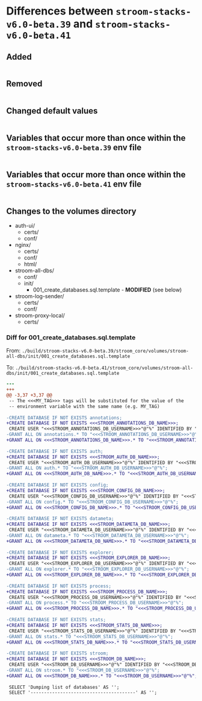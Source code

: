 # Differences between `stroom-stacks-v6.0-beta.39` and `stroom-stacks-v6.0-beta.41`

## Added

```bash
```

## Removed

```bash
```

## Changed default values

```bash
```

## Variables that occur more than once within the `stroom-stacks-v6.0-beta.39` env file

```bash
```

## Variables that occur more than once within the `stroom-stacks-v6.0-beta.41` env file

```bash
```
## Changes to the volumes directory

* auth-ui/
    * certs/
    * conf/
* nginx/
    * certs/
    * conf/
    * html/
* stroom-all-dbs/
    * conf/
    * init/
        * 001_create_databases.sql.template - **MODIFIED** (see below)
* stroom-log-sender/
    * certs/
    * conf/
* stroom-proxy-local/
    * certs/

### Diff for 001_create_databases.sql.template

From: `./build/stroom-stacks-v6.0-beta.39/stroom_core/volumes/stroom-all-dbs/init/001_create_databases.sql.template`

To:   `./build/stroom-stacks-v6.0-beta.41/stroom_core/volumes/stroom-all-dbs/init/001_create_databases.sql.template`

```diff
--- 
+++ 
@@ -3,37 +3,37 @@
 -- The <<<MY_TAG>>> tags will be substituted for the value of the
 -- environment variable with the same name (e.g. MY_TAG)
 
-CREATE DATABASE IF NOT EXISTS annotations;
+CREATE DATABASE IF NOT EXISTS <<<STROOM_ANNOTATIONS_DB_NAME>>>;
 CREATE USER "<<<STROOM_ANNOTATIONS_DB_USERNAME>>>"@"%" IDENTIFIED BY "<<<STROOM_ANNOTATIONS_DB_PASSWORD>>>";
-GRANT ALL ON annotations.* TO "<<<STROOM_ANNOTATIONS_DB_USERNAME>>>"@"%";
+GRANT ALL ON <<<STROOM_ANNOTATIONS_DB_NAME>>>.* TO "<<<STROOM_ANNOTATIONS_DB_USERNAME>>>"@"%";
 
-CREATE DATABASE IF NOT EXISTS auth;
+CREATE DATABASE IF NOT EXISTS <<<STROOM_AUTH_DB_NAME>>>;
 CREATE USER "<<<STROOM_AUTH_DB_USERNAME>>>"@"%" IDENTIFIED BY "<<<STROOM_AUTH_DB_PASSWORD>>>";
-GRANT ALL ON auth.* TO "<<<STROOM_AUTH_DB_USERNAME>>>"@"%";
+GRANT ALL ON <<<STROOM_AUTH_DB_NAME>>>.* TO "<<<STROOM_AUTH_DB_USERNAME>>>"@"%";
 
-CREATE DATABASE IF NOT EXISTS config;
+CREATE DATABASE IF NOT EXISTS <<<STROOM_CONFIG_DB_NAME>>>;
 CREATE USER "<<<STROOM_CONFIG_DB_USERNAME>>>"@"%" IDENTIFIED BY "<<<STROOM_CONFIG_DB_PASSWORD>>>";
-GRANT ALL ON config.* TO "<<<STROOM_CONFIG_DB_USERNAME>>>"@"%";
+GRANT ALL ON <<<STROOM_CONFIG_DB_NAME>>>.* TO "<<<STROOM_CONFIG_DB_USERNAME>>>"@"%";
 
-CREATE DATABASE IF NOT EXISTS datameta;
+CREATE DATABASE IF NOT EXISTS <<<STROOM_DATAMETA_DB_NAME>>>;
 CREATE USER "<<<STROOM_DATAMETA_DB_USERNAME>>>"@"%" IDENTIFIED BY "<<<STROOM_DATAMETA_DB_PASSWORD>>>";
-GRANT ALL ON datameta.* TO "<<<STROOM_DATAMETA_DB_USERNAME>>>"@"%";
+GRANT ALL ON <<<STROOM_DATAMETA_DB_NAME>>>.* TO "<<<STROOM_DATAMETA_DB_USERNAME>>>"@"%";
 
-CREATE DATABASE IF NOT EXISTS explorer;
+CREATE DATABASE IF NOT EXISTS <<<STROOM_EXPLORER_DB_NAME>>>;
 CREATE USER "<<<STROOM_EXPLORER_DB_USERNAME>>>"@"%" IDENTIFIED BY "<<<STROOM_EXPLORER_DB_PASSWORD>>>";
-GRANT ALL ON explorer.* TO "<<<STROOM_EXPLORER_DB_USERNAME>>>"@"%";
+GRANT ALL ON <<<STROOM_EXPLORER_DB_NAME>>>.* TO "<<<STROOM_EXPLORER_DB_USERNAME>>>"@"%";
 
-CREATE DATABASE IF NOT EXISTS process;
+CREATE DATABASE IF NOT EXISTS <<<STROOM_PROCESS_DB_NAME>>>;
 CREATE USER "<<<STROOM_PROCESS_DB_USERNAME>>>"@"%" IDENTIFIED BY "<<<STROOM_PROCESS_DB_PASSWORD>>>";
-GRANT ALL ON process.* TO "<<<STROOM_PROCESS_DB_USERNAME>>>"@"%";
+GRANT ALL ON <<<STROOM_PROCESS_DB_NAME>>>.* TO "<<<STROOM_PROCESS_DB_USERNAME>>>"@"%";
 
-CREATE DATABASE IF NOT EXISTS stats;
+CREATE DATABASE IF NOT EXISTS <<<STROOM_STATS_DB_NAME>>>;
 CREATE USER "<<<STROOM_STATS_DB_USERNAME>>>"@"%" IDENTIFIED BY "<<<STROOM_STATS_DB_PASSWORD>>>";
-GRANT ALL ON stats.* TO "<<<STROOM_STATS_DB_USERNAME>>>"@"%";
+GRANT ALL ON <<<STROOM_STATS_DB_NAME>>>.* TO "<<<STROOM_STATS_DB_USERNAME>>>"@"%";
 
-CREATE DATABASE IF NOT EXISTS stroom;
+CREATE DATABASE IF NOT EXISTS <<<STROOM_DB_NAME>>>;
 CREATE USER "<<<STROOM_DB_USERNAME>>>"@"%" IDENTIFIED BY "<<<STROOM_DB_PASSWORD>>>";
-GRANT ALL ON stroom.* TO "<<<STROOM_DB_USERNAME>>>"@"%";
+GRANT ALL ON <<<STROOM_DB_NAME>>>.* TO "<<<STROOM_DB_USERNAME>>>"@"%";
 
 SELECT 'Dumping list of databases' AS '';
 SELECT '---------------------------------------' AS '';
```
